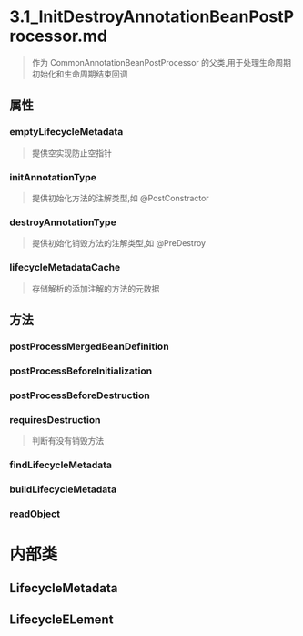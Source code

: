# 3.1_InitDestroyAnnotationBeanPostProcessor.md
> 作为 CommonAnnotationBeanPostProcessor 的父类,用于处理生命周期初始化和生命周期结束回调
## 属性
### emptyLifecycleMetadata
> 提供空实现防止空指针
### initAnnotationType
> 提供初始化方法的注解类型,如 @PostConstractor
### destroyAnnotationType
> 提供初始化销毁方法的注解类型,如 @PreDestroy

### lifecycleMetadataCache
> 存储解析的添加注解的方法的元数据


## 方法

### postProcessMergedBeanDefinition
### postProcessBeforeInitialization
### postProcessBeforeDestruction
### requiresDestruction
> 判断有没有销毁方法

### findLifecycleMetadata
### buildLifecycleMetadata
### readObject

# 内部类
## LifecycleMetadata
## LifecycleELement





